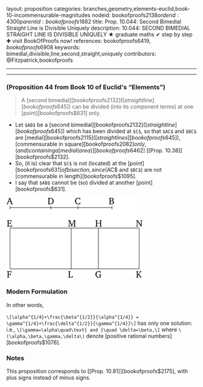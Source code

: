 layout: proposition
categories: branches,geometry,elements-euclid,book-10-incommensurable-magnitudes
nodeid: bookofproofs$2138
orderid: 4300
parentid: bookofproofs$1882
title: Prop. 10.044: Second Bimedial Straight Line is Divisible Uniquely
description: 10.044: SECOND BIMEDIAL STRAIGHT LINE IS DIVISIBLE UNIQUELY &#9733; graduate maths &#10004; step by step &#10010; visit BookOfProofs now!
references: bookofproofs$6419,bookofproofs$6908
keywords: bimedial,divisible,line,second,straight,uniquely
contributors: @Fitzpatrick,bookofproofs

---


---

### (Proposition 44 from Book 10 of Euclid's “Elements”)

> A [second bimedial][bookofproofs$2132] ([straight line][bookofproofs$645]) can be divided (into its component terms) at one [point][bookofproofs$631] only.
* Let `$AB$` be a [second bimedial][bookofproofs$2132] ([straight line][bookofproofs$645]) which has been divided at `$C$`, so that `$AC$` and `$BC$` are [medial][bookofproofs$2115] ([straight lines][bookofproofs$645]), [commensurable in square][bookofproofs$2082] only, (and) containing a [medial (area) ][bookofproofs$6462] [[Prop. 10.38]][bookofproofs$2132].
* So, (it is) clear that `$C$` is not (located) at the [point][bookofproofs$631] of bisection, since ($AC$ and `$BC$`) are not [commensurable in length][bookofproofs$1095].
* I say that `$AB$` cannot be (so) divided at another [point][bookofproofs$631].

![fig044e](https://github.com/bookofproofs/bookofproofs.github.io/blob/main/_sources/_assets/images/euclid/Book10/fig044e.png?raw=true)


### Modern Formulation

In other words, 

`\[\alpha^{1/4}+\frac{\beta^{1/2}}{\alpha^{1/4}} = \gamma^{1/4}+\frac{\delta^{1/2}}{\gamma^{1/4}}\]` has only one solution: i.e., `\[\gamma=\alpha\quad\text{ and }\quad \delta=\beta,\]`
 where `\(\alpha,\beta,\gamma,\delta\)` denote [positive rational numbers][bookofproofs$1076].
### Notes

This proposition corresponds to [[Prop. 10.81]][bookofproofs$2175], with plus signs instead of minus signs.
